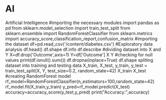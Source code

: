 # AI
Artificial Intelligence
#importing the necessary modules
import pandas as pd
from sklearn.model_selection import train_test_split
from sklearn.ensemble import RandomForestClassifier
from sklearn.metrics import accuracy_score,classification_report,confusion_matrix
#importing the dataset
df=pd.read_csv('/content/diabetes.csv')
#Exploratory data analysis
df.head()
df.shape
df.info
df.describe
#dividing dataset into X and Y
X=df.drop('Outcome',axis=1)
Y=df['Outcome']
X
Y
#checking for null values
print(df.isnull().sum())
df.dropna(inplace=True)
df.shape
spliting dataset into training and testing data
X_train, X_test, y_train, y_test = train_test_split(X, Y, test_size=0.2, random_state=42)
X_train
X_test
#creating RandomForest model
rf_model=RandomForestClassifier(n_estimators=100,random_state=42)
rf_model.fit(X_train,y_train)
y_pred=rf_model.predict(X_test)
accuracy=accuracy_score(y_test,y_pred)
print("Accuracy:",accuracy)
